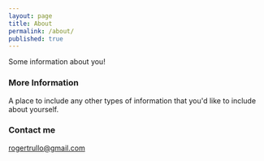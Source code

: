 ```yaml
---
layout: page
title: About
permalink: /about/
published: true
---
```


Some information about you!

### More Information

A place to include any other types of information that you'd like to include about yourself. 

### Contact me

[rogertrullo@gmail.com](mailto:rogertrullo@gmail.com)
